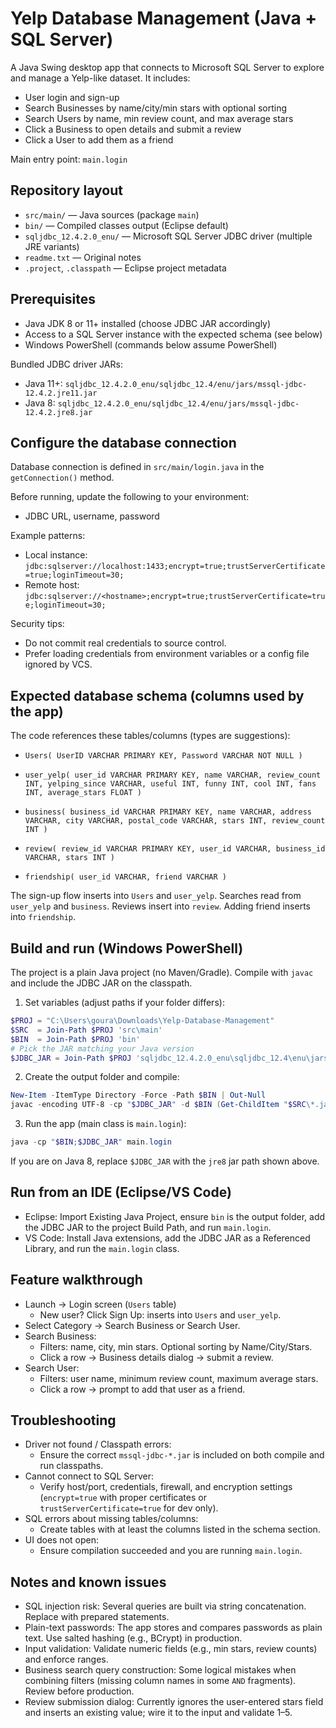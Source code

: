 # Yelp Database Management (Java + SQL Server)

A Java Swing desktop app that connects to Microsoft SQL Server to explore and manage a Yelp-like dataset. It includes:

- User login and sign-up
- Search Businesses by name/city/min stars with optional sorting
- Search Users by name, min review count, and max average stars
- Click a Business to open details and submit a review
- Click a User to add them as a friend

Main entry point: `main.login`


## Repository layout

- `src/main/` — Java sources (package `main`)
- `bin/` — Compiled classes output (Eclipse default)
- `sqljdbc_12.4.2.0_enu/` — Microsoft SQL Server JDBC driver (multiple JRE variants)
- `readme.txt` — Original notes
- `.project`, `.classpath` — Eclipse project metadata


## Prerequisites

- Java JDK 8 or 11+ installed (choose JDBC JAR accordingly)
- Access to a SQL Server instance with the expected schema (see below)
- Windows PowerShell (commands below assume PowerShell)

Bundled JDBC driver JARs:
- Java 11+: `sqljdbc_12.4.2.0_enu/sqljdbc_12.4/enu/jars/mssql-jdbc-12.4.2.jre11.jar`
- Java 8:  `sqljdbc_12.4.2.0_enu/sqljdbc_12.4/enu/jars/mssql-jdbc-12.4.2.jre8.jar`


## Configure the database connection

Database connection is defined in `src/main/login.java` in the `getConnection()` method.

Before running, update the following to your environment:
- JDBC URL, username, password

Example patterns:
- Local instance: `jdbc:sqlserver://localhost:1433;encrypt=true;trustServerCertificate=true;loginTimeout=30;`
- Remote host:    `jdbc:sqlserver://<hostname>;encrypt=true;trustServerCertificate=true;loginTimeout=30;`

Security tips:
- Do not commit real credentials to source control.
- Prefer loading credentials from environment variables or a config file ignored by VCS.


## Expected database schema (columns used by the app)

The code references these tables/columns (types are suggestions):

- `Users(
  UserID VARCHAR PRIMARY KEY,
  Password VARCHAR NOT NULL
)`

- `user_yelp(
  user_id VARCHAR PRIMARY KEY,
  name VARCHAR,
  review_count INT,
  yelping_since VARCHAR,
  useful INT,
  funny INT,
  cool INT,
  fans INT,
  average_stars FLOAT
)`

- `business(
  business_id VARCHAR PRIMARY KEY,
  name VARCHAR,
  address VARCHAR,
  city VARCHAR,
  postal_code VARCHAR,
  stars INT,
  review_count INT
)`

- `review(
  review_id VARCHAR PRIMARY KEY,
  user_id VARCHAR,
  business_id VARCHAR,
  stars INT
)`

- `friendship(
  user_id VARCHAR,
  friend VARCHAR
)`

The sign-up flow inserts into `Users` and `user_yelp`. Searches read from `user_yelp` and `business`. Reviews insert into `review`. Adding friend inserts into `friendship`.


## Build and run (Windows PowerShell)

The project is a plain Java project (no Maven/Gradle). Compile with `javac` and include the JDBC JAR on the classpath.

1) Set variables (adjust paths if your folder differs):

```powershell
$PROJ = "C:\Users\goura\Downloads\Yelp-Database-Management"
$SRC  = Join-Path $PROJ 'src\main'
$BIN  = Join-Path $PROJ 'bin'
# Pick the JAR matching your Java version
$JDBC_JAR = Join-Path $PROJ 'sqljdbc_12.4.2.0_enu\sqljdbc_12.4\enu\jars\mssql-jdbc-12.4.2.jre11.jar'
```

2) Create the output folder and compile:

```powershell
New-Item -ItemType Directory -Force -Path $BIN | Out-Null
javac -encoding UTF-8 -cp "$JDBC_JAR" -d $BIN (Get-ChildItem "$SRC\*.java").FullName
```

3) Run the app (main class is `main.login`):

```powershell
java -cp "$BIN;$JDBC_JAR" main.login
```

If you are on Java 8, replace `$JDBC_JAR` with the `jre8` jar path shown above.


## Run from an IDE (Eclipse/VS Code)

- Eclipse: Import Existing Java Project, ensure `bin` is the output folder, add the JDBC JAR to the project Build Path, and run `main.login`.
- VS Code: Install Java extensions, add the JDBC JAR as a Referenced Library, and run the `main.login` class.


## Feature walkthrough

- Launch → Login screen (`Users` table)
  - New user? Click Sign Up: inserts into `Users` and `user_yelp`.
- Select Category → Search Business or Search User.
- Search Business:
  - Filters: name, city, min stars. Optional sorting by Name/City/Stars.
  - Click a row → Business details dialog → submit a review.
- Search User:
  - Filters: user name, minimum review count, maximum average stars.
  - Click a row → prompt to add that user as a friend.


## Troubleshooting

- Driver not found / Classpath errors:
  - Ensure the correct `mssql-jdbc-*.jar` is included on both compile and run classpaths.
- Cannot connect to SQL Server:
  - Verify host/port, credentials, firewall, and encryption settings (`encrypt=true` with proper certificates or `trustServerCertificate=true` for dev only).
- SQL errors about missing tables/columns:
  - Create tables with at least the columns listed in the schema section.
- UI does not open:
  - Ensure compilation succeeded and you are running `main.login`.


## Notes and known issues

- SQL injection risk: Several queries are built via string concatenation. Replace with prepared statements.
- Plain-text passwords: The app stores and compares passwords as plain text. Use salted hashing (e.g., BCrypt) in production.
- Input validation: Validate numeric fields (e.g., min stars, review counts) and enforce ranges.
- Business search query construction: Some logical mistakes when combining filters (missing column names in some `AND` fragments). Review before production.
- Review submission dialog: Currently ignores the user-entered stars field and inserts an existing value; wire it to the input and validate 1–5.



